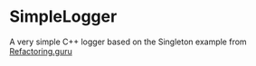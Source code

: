 # SimpleLogger

A very simple C++ logger based on the Singleton example from 
[Refactoring.guru](https://refactoring.guru/design-patterns/singleton/cpp/example#example-1)
